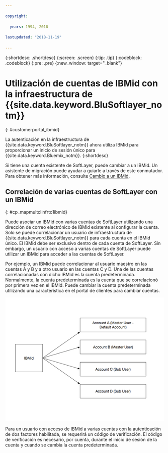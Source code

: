 ```yaml
---

copyright:

  years: 1994, 2018

lastupdated: "2018-11-19"

---
```


{:shortdesc: .shortdesc}
{:screen: .screen}
{:tip: .tip}
{:codeblock: .codeblock}
{:pre: .pre}
{:new_window: target="_blank"}

# Utilización de cuentas de IBMid con la infraestructura de {{site.data.keyword.BluSoftlayer_notm}}
{: #customerportal_ibmid}

La autenticación en la infraestructura de {{site.data.keyword.BluSoftlayer_notm}} ahora utiliza IBMid para proporcionar un inicio de sesión único para {{site.data.keyword.Bluemix_notm}}.
{:shortdesc}

Si tiene una cuenta existente de SoftLayer, puede cambiar a un IBMid. Un asistente de migración puede ayudar a guiarle a través de este conmutador. Para obtener más información, consulte [Cambio a un IBMid](/docs/account/softlayerlink.html#switching-to-ibmid).

## Correlación de varias cuentas de SoftLayer con un IBMid
{: #cp_mapmultclinfrto1ibmid}

Puede asociar un IBMid con varias cuentas de SoftLayer utilizando una dirección de correo electrónico de IBMid existente al configurar la cuenta. Solo se puede correlacionar un usuario de infraestructura de {{site.data.keyword.BluSoftlayer_notm}} para cada cuenta en el IBMid único. El IBMid debe ser exclusivo dentro de cada cuenta de SoftLayer. Sin embargo, un usuario con acceso a varias cuentas de SoftLayer puede utilizar un IBMid para acceder a las cuentas de SoftLayer.

Por ejemplo, un IBMid puede correlacionar al usuario maestro en las cuentas A y B y a otro usuario en las cuentas C y D. Una de las cuentas correlacionadas con dicho IBMid es la cuenta predeterminada. Normalmente, la cuenta predeterminada es la cuenta que se correlacionó por primera vez en el IBMid. Puede cambiar la cuenta predeterminada utilizando una característica en el portal de clientes para cambiar cuentas.

![Varias cuentas de SoftLayer con un IBMid](images/ibmid-image.png)

Para un usuario con acceso de IBMid a varias cuentas con la autenticación de dos factores habilitada, se requerirá un código de verificación. El código de verificación es necesario, por cuenta, durante el inicio de sesión de la cuenta y cuando se cambia la cuenta predeterminada.
